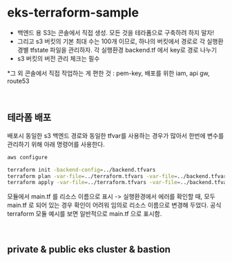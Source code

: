# eks-terraform-sample 


- 백엔드 용 S3는 콘솔에서 직접 생성. 모든 것을 테라폼으로 구축하려 하지 말자!
- 그리고 s3 버킷의 기본 최대 수는 100개 이므로, 하나의 버킷에서 경로로 각 실행환경별 tfstate 파일을 관리하자. 각 실행환경 backend.tf 에서 key로 경로 나누기
- s3 버킷의 버전 관리 체크는 필수

*그 외 콘솔에서 직접 작업하는 게 편한 것 : pem-key, 배포를 위한 iam, api gw, route53 

<br>

## 테라폼 배포
배포시 동일한 s3 백엔드 경로와 동일한 tfvar를 사용하는 경우가 많아서 한번에 변수를 관리하기 위해 아래 명령어를 사용한다.

~~~ bash
aws configure

terraform init -backend-config=../backend.tfvars
terraform plan -var-file=../terraform.tfvars -var-file=../backend.tfvars
terraform apply -var-file=../terraform.tfvars -var-file=../backend.tfvars -auto-approve
~~~


모듈에서 main.tf 를 리소스 이름으로 표시 -> 실행환경에서 에러를 확인할 때, 모두 main.tf 로 되어 있는 경우 확인이 어려워 임의로 리소스 이름으로 변경해 두었다. 공식 terraform 모듈 예시를 보면 일반적으로 main.tf 으로 표시함. 

<br>

## private & public eks cluster & bastion

